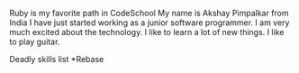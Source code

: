 Ruby is my favorite path in CodeSchool
My name is Akshay Pimpalkar from India
I have just started working as a junior software programmer.
I am very much excited about the technology. I like to learn a lot of new things.
I like to play guitar.

Deadly skills list
*Rebase

